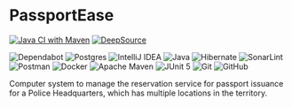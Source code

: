 # PassportEase

[![Java CI with Maven](https://github.com/Francesco146/BE-PassportEase/actions/workflows/test.yml/badge.svg?branch=master)](https://github.com/Francesco146/BE-PassportEase/actions/workflows/test.yml) [![DeepSource](https://app.deepsource.com/gh/Francesco146/BE-PassportEase.svg/?label=resolved+issues&show_trend=true&token=b0vf1Qhg54K0rRPaQnKa4CSJ)](https://app.deepsource.com/gh/Francesco146/BE-PassportEase/)

![Dependabot](https://img.shields.io/badge/dependabot-025E8C?style=for-the-badge&logo=dependabot&logoColor=white) ![Postgres](https://img.shields.io/badge/postgres-%23316192.svg?style=for-the-badge&logo=postgresql&logoColor=white) ![IntelliJ IDEA](https://img.shields.io/badge/IntelliJIDEA-000000.svg?style=for-the-badge&logo=intellij-idea&logoColor=white) ![Java](https://img.shields.io/badge/java-%23ED8B00.svg?style=for-the-badge&logo=openjdk&logoColor=white) ![Hibernate](https://img.shields.io/badge/Hibernate-59666C?style=for-the-badge&logo=Hibernate&logoColor=white) ![SonarLint](https://img.shields.io/badge/SonarLint-CB2029?style=for-the-badge&logo=SONARLINT&logoColor=white) ![Postman](https://img.shields.io/badge/Postman-FF6C37?style=for-the-badge&logo=postman&logoColor=white) ![Docker](https://img.shields.io/badge/docker-%230db7ed.svg?style=for-the-badge&logo=docker&logoColor=white) ![Apache Maven](https://img.shields.io/badge/Apache%20Maven-C71A36?style=for-the-badge&logo=Apache%20Maven&logoColor=white) ![JUnit 5](https://img.shields.io/badge/-JUnit%205-%23E33332?style=for-the-badge&logo=testing-library&logoColor=white) ![Git](https://img.shields.io/badge/git-%23F05033.svg?style=for-the-badge&logo=git&logoColor=white) ![GitHub](https://img.shields.io/badge/github-%23121011.svg?style=for-the-badge&logo=github&logoColor=white)

Computer system to manage the reservation service for passport issuance for a Police Headquarters, which has multiple
locations in the territory.
